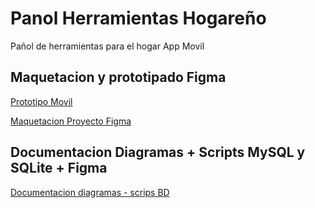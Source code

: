 # Panol Herramientas Hogareño

Pañol de herramientas para el hogar App Movil

## Maquetacion y prototipado Figma
[Prototipo Movil](https://www.figma.com/proto/2BbMyfeatbuQAzw2UiZtlu/Pa%C3%B1ol?node-id=11-2765&node-type=frame&t=iUs4gUxmqGRyeSl3-1&scaling=min-zoom&content-scaling=fixed&page-id=11%3A2764&starting-point-node-id=11%3A2765)

[Maquetacion Proyecto Figma](https://www.figma.com/design/2BbMyfeatbuQAzw2UiZtlu/Pa%C3%B1ol?m=auto&t=ytHVMgU22NBWf5CS-1)

## Documentacion Diagramas + Scripts MySQL y SQLite + Figma
[Documentacion diagramas - scrips BD](https://github.com/JEOrellano/PanolHerramientas/wiki#documentaci%C3%B3n)
